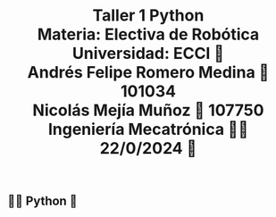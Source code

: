 <h1 align="center">Taller 1 Python<br>
Materia: Electiva de Robótica<br>
Universidad: ECCI 🏫<br>
Andrés Felipe Romero Medina 🤖 101034<br> 
Nicolás Mejía Muñoz 🤖 107750 <br> 
Ingeniería Mecatrónica 👨‍🏭 <br>
22/0/2024 📅</h1><br>
<h2>👨‍💻 Python 🐍</h2>
